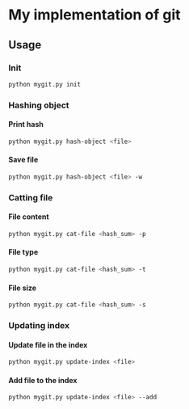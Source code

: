 # My implementation of git

## Usage

### Init

```bash
python mygit.py init
```

### Hashing object

#### Print hash
```bash
python mygit.py hash-object <file>
```

#### Save file
```bash
python mygit.py hash-object <file> -w
```

### Catting file

#### File content
```bash
python mygit.py cat-file <hash_sum> -p
```
#### File type
```bash
python mygit.py cat-file <hash_sum> -t
```
#### File size
```bash
python mygit.py cat-file <hash_sum> -s
```

### Updating index

#### Update file in the index
```bash
python mygit.py update-index <file>
```

#### Add file to the index
```bash
python mygit.py update-index <file> --add
```
